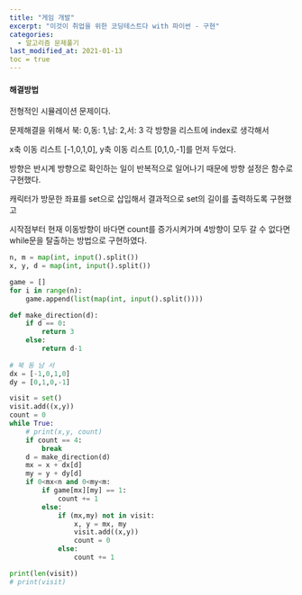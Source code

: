 ```yaml
---
title: "게임 개발"
excerpt: "이것이 취업을 위한 코딩테스트다 with 파이썬 - 구현"
categories:
  - 알고리즘 문제풀기
last_modified_at: 2021-01-13
toc = true
---
```


#### 해결방법

전형적인 시뮬레이션 문제이다. 

문제해결을 위해서 북: 0,동: 1,남: 2,서: 3 각 방향을 리스트에 index로 생각해서

x축 이동 리스트 [-1,0,1,0], y축 이동 리스트 [0,1,0,-1]를 먼저 두었다.

방향은 반시계 방향으로 확인하는 일이 반복적으로 일어나기 때문에 방향 설정은 함수로 구현했다.

캐릭터가 방문한 좌표를 set으로 삽입해서 결과적으로 set의 길이를 출력하도록 구현했고

시작점부터 현재 이동방향이 바다면 count를 증가시켜가며 4방향이 모두 갈 수 없다면 while문을 탈출하는 방법으로 구현하였다.

```python
n, m = map(int, input().split())
x, y, d = map(int, input().split())

game = []
for i in range(n):
    game.append(list(map(int, input().split())))

def make_direction(d):
    if d == 0:
        return 3
    else:
        return d-1
    
# 북 동 남 서
dx = [-1,0,1,0]
dy = [0,1,0,-1]

visit = set()
visit.add((x,y))
count = 0
while True:
    # print(x,y, count)
    if count == 4:
        break
    d = make_direction(d)
    mx = x + dx[d]
    my = y + dy[d]
    if 0<mx<n and 0<my<m:
        if game[mx][my] == 1:
            count += 1
        else:
            if (mx,my) not in visit:
                x, y = mx, my
                visit.add((x,y))
                count = 0
            else:
                count += 1

print(len(visit))
# print(visit)
```

